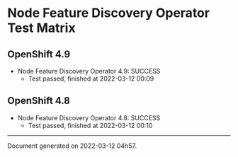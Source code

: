 
Node Feature Discovery Operator Test Matrix
===========================================

OpenShift 4.9
-------------



* Node Feature Discovery Operator 4.9: SUCCESS
  - Test passed, finished at 2022-03-12 00:09

OpenShift 4.8
-------------



* Node Feature Discovery Operator 4.8: SUCCESS
  - Test passed, finished at 2022-03-12 00:10

---
Document generated on 2022-03-12 04h57.
